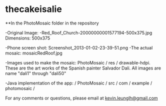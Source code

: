 thecakeisalie
=============
**In the PhotoMosaic folder in the repository

-Original Image: -Red_Roof_Church-20000000001577194-500x375.jpg
 Dimensions: 500x375

-Phone screen shot: Screenshot_2013-01-02-23-39-51.png
-The actual mosaic: mosaicRedRoof.jpg

-Images used to make the mosaic:  PhotoMosaic / res / drawable-hdpi. These are the art works of the Spanish painter
 Salvador Dali.  All images are name "dali1" through "dali50"

-Java implementation of the app: / PhotoMosaic / src / com / example / photomosaic /

For any comments or questions, please email at kevin.leunglh@gmail.com
